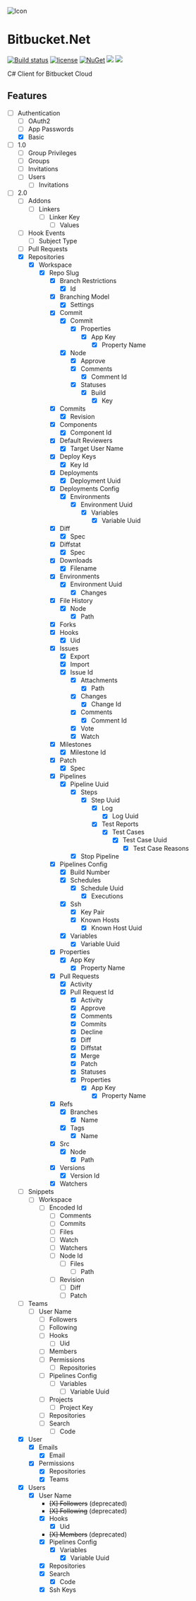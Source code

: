 ![Icon](https://i.imgur.com/OsDAzyV.png)
# Bitbucket.Net 
[![Build status](https://ci.appveyor.com/api/projects/status/e6syxlce88nlg75d?svg=true)](https://ci.appveyor.com/project/lvermeulen/bitbucket-cloud-net)
 [![license](https://img.shields.io/github/license/lvermeulen/Bitbucket.Cloud.Net.svg?maxAge=2592000)](https://github.com/lvermeulen/Bitbucket.Cloud.Net/blob/master/LICENSE) [![NuGet](https://img.shields.io/nuget/vpre/Bitbucket.Cloud.Net.svg?maxAge=2592000)](https://www.nuget.org/packages/Bitbucket.Cloud.Net/) 
 ![](https://img.shields.io/badge/.net-4.5.2-yellowgreen.svg) ![](https://img.shields.io/badge/netstandard-1.4-yellowgreen.svg)

C# Client for Bitbucket Cloud

## Features
* [ ] Authentication
    * [ ] OAuth2
    * [ ] App Passwords
    * [X] Basic
* [ ] 1.0
    * [ ] Group Privileges
    * [ ] Groups
    * [ ] Invitations
    * [ ] Users
        * [ ] Invitations
* [ ] 2.0
    * [ ] Addons
        * [ ] Linkers
            * [ ] Linker Key
                * [ ] Values
    * [ ] Hook Events
        * [ ] Subject Type
    * [ ] Pull Requests
    * [X] Repositories
        * [X] Workspace
            * [X] Repo Slug
                * [X] Branch Restrictions
                    * [X] Id
                * [X] Branching Model
                    * [X] Settings
                * [X] Commit
                    * [X] Commit
                        * [X] Properties
                            * [X] App Key
                                * [X] Property Name
                    * [X] Node
                        * [X] Approve
                        * [X] Comments
                            * [X] Comment Id
                        * [X] Statuses
                            * [X] Build
                                * [X] Key
                * [X] Commits
                    * [X] Revision
                * [X] Components
                    * [X] Component Id
                * [X] Default Reviewers
                    * [X] Target User Name
                * [X] Deploy Keys
                    * [X] Key Id
                * [X] Deployments
                    * [X] Deployment Uuid
                * [X] Deployments Config
                    * [X] Environments
                        * [X] Environment Uuid
                            * [X] Variables
                                * [X] Variable Uuid
                * [X] Diff
                    * [X] Spec
                * [X] Diffstat
                    * [X] Spec
                * [X] Downloads
                    * [X] Filename
                * [X] Environments
                    * [X] Environment Uuid
                        * [X] Changes
                * [X] File History
                    * [X] Node
                        * [X] Path
                * [X] Forks
                * [X] Hooks
                    * [X] Uid
                * [X] Issues
                    * [X] Export
                    * [X] Import
                    * [X] Issue Id
                        * [X] Attachments
                            * [X] Path
                        * [X] Changes
                            * [X] Change Id
                        * [X] Comments
                            * [X] Comment Id
                        * [X] Vote
                        * [X] Watch
                * [X] Milestones
                    * [X] Milestone Id
                * [X] Patch
                    * [X] Spec
                * [X] Pipelines
                    * [X] Pipeline Uuid
                        * [X] Steps
                            * [X] Step Uuid
                                * [X] Log
                                    * [X] Log Uuid
                                * [X] Test Reports
                                    * [X] Test Cases
                                        * [X] Test Case Uuid
                                            * [X] Test Case Reasons
                        * [X] Stop Pipeline
                * [X] Pipelines Config
                    * [X] Build Number
                    * [X] Schedules
                        * [X] Schedule Uuid
                            * [X] Executions
                    * [X] Ssh
                        * [X] Key Pair
                        * [X] Known Hosts
                            * [X] Known Host Uuid
                    * [X] Variables
                        * [X] Variable Uuid
                * [X] Properties
                    * [X] App Key
                        * [X] Property Name
                * [X] Pull Requests
                    * [X] Activity
                    * [X] Pull Request Id
                        * [X] Activity
                        * [X] Approve
                        * [X] Comments
                        * [X] Commits
                        * [X] Decline
                        * [X] Diff
                        * [X] Diffstat
                        * [X] Merge
                        * [X] Patch
                        * [X] Statuses
                        * [X] Properties
                            * [X] App Key
                                * [X] Property Name
                * [X] Refs
                    * [X] Branches
                        * [X] Name
                    * [X] Tags
                        * [X] Name
                * [X] Src
                    * [X] Node
                        * [X] Path
                * [X] Versions
                    * [X] Version Id
                * [X] Watchers
    * [ ] Snippets
        * [ ] Workspace
            * [ ] Encoded Id
                * [ ] Comments
                * [ ] Commits
                * [ ] Files
                * [ ] Watch
                * [ ] Watchers
                * [ ] Node Id
                    * [ ] Files
                        * [ ] Path
                * [ ] Revision
                    * [ ] Diff
                    * [ ] Patch
    * [ ] Teams
        * [ ] User Name
            * [ ] Followers
            * [ ] Following
            * [ ] Hooks
                * [ ] Uid
            * [ ] Members
            * [ ] Permissions
                * [ ] Repositories
            * [ ] Pipelines Config
                * [ ] Variables
                    * [ ] Variable Uuid
            * [ ] Projects
                * [ ] Project Key
            * [ ] Repositories
            * [ ] Search
                * [ ] Code
    * [X] User
        * [X] Emails
            * [X] Email
        * [X] Permissions
            * [X] Repositories
            * [X] Teams
    * [X] Users
        * [X] User Name
            * ~~[X] Followers~~ (deprecated)
            * ~~[X] Following~~ (deprecated)
            * [X] Hooks
                * [X] Uid
            * ~~[X] Members~~ (deprecated)
            * [X] Pipelines Config
                * [X] Variables
                    * [X] Variable Uuid
            * [X] Repositories
            * [X] Search
                * [X] Code
            * [X] Ssh Keys
